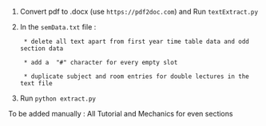 1. Convert pdf to .docx (use `https://pdf2doc.com`) and Run     `textExtract.py`

2. In the `semData.txt` file :

        * delete all text apart from first year time table data and odd section data

        * add a  "#" character for every empty slot

        * duplicate subject and room entries for double lectures in the text file

3. Run `python extract.py`

To be added manually : All Tutorial and Mechanics for even sections